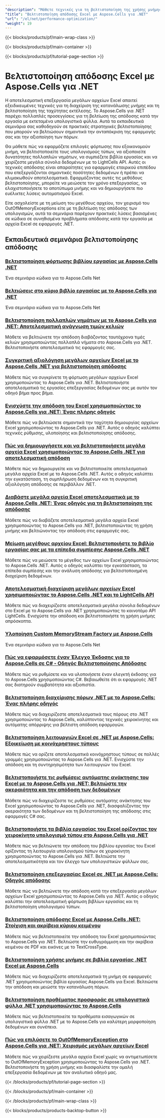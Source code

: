 ```yaml
---
"description": "Μάθετε τεχνικές για τη βελτιστοποίηση της χρήσης μνήμης και της ταχύτητας εκτέλεσης κατά την επεξεργασία μεγάλων βιβλίων εργασίας του Excel με τα μαθήματα Aspose.Cells για .NET."
"title": "Βελτιστοποίηση απόδοσης Excel με Aspose.Cells για .NET"
"url": "/el/net/performance-optimization/"
"weight": 19
---
```


{{< blocks/products/pf/main-wrap-class >}}

{{< blocks/products/pf/main-container >}}

{{< blocks/products/pf/tutorial-page-section >}}


# Βελτιστοποίηση απόδοσης Excel με Aspose.Cells για .NET

Η αποτελεσματική επεξεργασία μεγάλων αρχείων Excel απαιτεί εξειδικευμένες τεχνικές για τη διαχείριση της κατανάλωσης μνήμης και τη βελτιστοποίηση της ταχύτητας εκτέλεσης. Το Aspose.Cells για .NET παρέχει πολλαπλές προσεγγίσεις για τη βελτίωση της απόδοσης κατά την εργασία με εκτεταμένα υπολογιστικά φύλλα. Αυτά τα εκπαιδευτικά σεμινάρια σας καθοδηγούν σε πρακτικές στρατηγικές βελτιστοποίησης που μπορούν να βελτιώσουν σημαντικά την ανταπόκριση της εφαρμογής σας και την αξιοποίηση των πόρων.

Θα μάθετε πώς να εφαρμόζετε επιλογές φόρτωσης που εξοικονομούν μνήμη, να βελτιστοποιείτε τους υπολογισμούς τύπων, να αξιοποιείτε δυνατότητες πολλαπλών νημάτων, να συμπιέζετε βιβλία εργασίας και να χειρίζεστε μεγάλα σύνολα δεδομένων με το LightCells API. Αυτές οι τεχνικές απόδοσης είναι απαραίτητες για εφαρμογές εταιρικού επιπέδου που επεξεργάζονται σημαντικές ποσότητες δεδομένων ή πρέπει να κλιμακωθούν αποτελεσματικά. Εφαρμόζοντας αυτές τις μεθόδους βελτιστοποίησης, μπορείτε να μειώσετε τον χρόνο επεξεργασίας, να ελαχιστοποιήσετε το αποτύπωμα μνήμης και να δημιουργήσετε πιο ευέλικτες λύσεις αυτοματισμού Excel.

Είτε ασχολείστε με τη μείωση του μεγέθους αρχείου, τον χειρισμό του OutOfMemoryExceptions είτε με τη βελτίωση της απόδοσης των υπολογισμών, αυτά τα σεμινάρια παρέχουν πρακτικές λύσεις βασισμένες σε κώδικα σε συνηθισμένα προβλήματα απόδοσης κατά την εργασία με αρχεία Excel σε εφαρμογές .NET.


## Εκπαιδευτικά σεμινάρια βελτιστοποίησης απόδοσης

### [Βελτιστοποίηση φόρτωσης βιβλίου εργασίας με Aspose.Cells .NET](./aspose-cells-net-custom-load-filters)
Ένα σεμινάριο κώδικα για το Aspose.Cells Net

### [Βελτιώσεις στο κύριο βιβλίο εργασίας με το Aspose.Cells για .NET](./aspose-cells-net-mastering-workbook-enhancements)
Ένα σεμινάριο κώδικα για το Aspose.Cells Net

### [Βελτιστοποίηση πολλαπλών νημάτων με το Aspose.Cells για .NET: Αποτελεσματική ανάγνωση τιμών κελιών](./aspose-cells-net-multi-threading-read-cell-values)
Μάθετε να βελτιώνετε την απόδοση διαβάζοντας ταυτόχρονα τιμές κελιών χρησιμοποιώντας πολλαπλά νήματα στο Aspose.Cells για .NET. Βελτιστοποιήστε αποτελεσματικά τις εφαρμογές σας.

### [Συγκριτική αξιολόγηση μεγάλων αρχείων Excel με το Aspose.Cells .NET για βελτιστοποίηση απόδοσης](./benchmark-large-excel-files-aspose-cells-net)
Μάθετε πώς να συγκρίνετε τη φόρτωση μεγάλων αρχείων Excel χρησιμοποιώντας το Aspose.Cells για .NET. Βελτιστοποιήστε αποτελεσματικά τις εργασίες επεξεργασίας δεδομένων σας με αυτόν τον οδηγό βήμα προς βήμα.

### [Ενισχύστε την απόδοση του Excel χρησιμοποιώντας το Aspose.Cells για .NET: Ένας πλήρης οδηγός](./boost-excel-performance-aspose-cells-dotnet)
Μάθετε πώς να βελτιώσετε σημαντικά την ταχύτητα δημιουργίας αρχείων Excel χρησιμοποιώντας το Aspose.Cells για .NET. Αυτός ο οδηγός καλύπτει τεχνικές ρύθμισης, υλοποίησης και βελτιστοποίησης απόδοσης.

### [Πώς να δημιουργήσετε και να βελτιστοποιήσετε μεγάλα αρχεία Excel χρησιμοποιώντας το Aspose.Cells .NET για αποτελεσματική απόδοση](./create-optimize-excel-aspose-cells-dotnet)
Μάθετε πώς να δημιουργείτε και να βελτιστοποιείτε αποτελεσματικά μεγάλα αρχεία Excel με το Aspose.Cells .NET. Αυτός ο οδηγός καλύπτει την εγκατάσταση, τη συμπλήρωση δεδομένων και τη συγκριτική αξιολόγηση απόδοσης σε περιβάλλον .NET.

### [Διαβάστε μεγάλα αρχεία Excel αποτελεσματικά με το Aspose.Cells .NET: Ένας οδηγός για τη βελτιστοποίηση της απόδοσης](./efficiently-read-large-excel-files-aspose-cells-dot-net)
Μάθετε πώς να διαβάζετε αποτελεσματικά μεγάλα αρχεία Excel χρησιμοποιώντας το Aspose.Cells για .NET, βελτιστοποιώντας τη χρήση μνήμης και βελτιώνοντας την απόδοση στις εφαρμογές σας.

### [Μείωση μεγέθους αρχείου Excel: Βελτιστοποιήστε το βιβλίο εργασίας σας με τα επίπεδα συμπίεσης Aspose.Cells .NET](./excel-compression-aspose-cells-nets)
Μάθετε πώς να μειώσετε το μέγεθος των αρχείων Excel χρησιμοποιώντας το Aspose.Cells .NET. Αυτός ο οδηγός καλύπτει την εγκατάσταση, τα επίπεδα συμπίεσης και την ανάλυση απόδοσης για βελτιστοποιημένη διαχείριση δεδομένων.

### [Αποτελεσματική διαχείριση μεγάλων αρχείων Excel χρησιμοποιώντας το Aspose.Cells .NET και το LightCells API](./handle-large-excel-files-aspose-cells-net-lightcells-api)
Μάθετε πώς να διαχειρίζεστε αποτελεσματικά μεγάλα σύνολα δεδομένων στο Excel με το Aspose.Cells για .NET χρησιμοποιώντας το καινοτόμο API LightCells. Ενισχύστε την απόδοση και βελτιστοποιήστε τη χρήση μνήμης απρόσκοπτα.

### [Υλοποίηση Custom MemoryStream Factory με Aspose.Cells](./implement-custom-memorystream-factory-aspose-cells)
Ένα σεμινάριο κώδικα για το Aspose.Cells Net

### [Πώς να εφαρμόσετε έναν Έλεγχο Έκδοσης για το Aspose.Cells σε C# - Οδηγός Βελτιστοποίησης Απόδοσης](./implement-version-checker-aspose-cells-dotnet-csharp)
Μάθετε πώς να ρυθμίσετε και να υλοποιήσετε έναν ελεγκτή έκδοσης για το Aspose.Cells χρησιμοποιώντας C#. Βεβαιωθείτε ότι οι εφαρμογές .NET σας διατηρούν συμβατότητα και αξιοπιστία.

### [Βελτιστοποίηση διαχείρισης πόρων .NET με το Aspose.Cells: Ένας πλήρης οδηγός](./mastering-resource-management-aspose-cells-dotnet)
Μάθετε πώς να διαχειρίζεστε αποτελεσματικά τους πόρους στο .NET χρησιμοποιώντας το Aspose.Cells, καλύπτοντας τεχνικές χειροκίνητης και αυτόματης απόρριψης για βέλτιστη απόδοση εφαρμογών.

### [Βελτιστοποίηση λειτουργιών Excel σε .NET με Aspose.Cells: Εξοικείωση με κοινόχρηστους τύπους](./optimize-aspose-cells-net-shared-formulas)
Μάθετε πώς να ορίζετε αποτελεσματικά κοινόχρηστους τύπους σε πολλές γραμμές χρησιμοποιώντας το Aspose.Cells για .NET. Ενισχύστε την απόδοση και τη συντηρησιμότητα των λειτουργιών του Excel.

### [Βελτιστοποιήστε τις ρυθμίσεις αυτόματης ανάκτησης του Excel με το Aspose.Cells για .NET: Βελτιώστε την ακεραιότητα και την απόδοση των δεδομένων](./optimize-excel-autorecovery-aspose-cells-net)
Μάθετε πώς να διαχειρίζεστε τις ρυθμίσεις αυτόματης ανάκτησης του Excel χρησιμοποιώντας το Aspose.Cells για .NET, διασφαλίζοντας την ακεραιότητα των δεδομένων και τη βελτιστοποίηση της απόδοσης στις εφαρμογές C# σας.

### [Βελτιστοποιήστε τα βιβλία εργασίας του Excel ορίζοντας τον χειροκίνητο υπολογισμό τύπου στο Aspose.Cells για .NET](./optimize-excel-manual-formula-calculation-aspose-cells-net)
Μάθετε πώς να βελτιώνετε την απόδοση του βιβλίου εργασίας του Excel ορίζοντας τη λειτουργία υπολογισμού τύπων σε χειροκίνητη χρησιμοποιώντας το Aspose.Cells για .NET. Βελτιώστε την αποτελεσματικότητα και τον έλεγχο των υπολογιστικών φύλλων σας.

### [Βελτιστοποίηση επεξεργασίας Excel σε .NET με Aspose.Cells: Οδηγός απόδοσης](./optimize-excel-processing-aspose-cells-net)
Μάθετε πώς να βελτιώνετε την απόδοση κατά την επεξεργασία μεγάλων αρχείων Excel χρησιμοποιώντας το Aspose.Cells για .NET. Αυτός ο οδηγός καλύπτει την αποτελεσματική φόρτωση βιβλίων εργασίας και τη βελτιστοποίηση υπολογισμού τύπων.

### [Βελτιστοποίηση απόδοσης Excel με Aspose.Cells .NET: Στοίχιση και ακρίβεια κύριου κειμένου](./optimize-excel-rendering-aspose-cells-net)
Μάθετε πώς να βελτιστοποιείτε την απόδοση του Excel χρησιμοποιώντας το Aspose.Cells για .NET. Βελτιώστε την ευθυγράμμιση και την ακρίβεια κειμένου σε PDF και εικόνες με το TextCrossType.

### [Βελτιστοποίηση χρήσης μνήμης σε βιβλία εργασίας .NET Excel με Aspose.Cells](./optimize-memory-aspose-cells-net)
Μάθετε πώς να διαχειρίζεστε αποτελεσματικά τη μνήμη σε εφαρμογές .NET χρησιμοποιώντας βιβλία εργασίας Aspose.Cells για Excel. Βελτιώστε την απόδοση και μειώστε την κατανάλωση πόρων.

### [Βελτιστοποίηση προθέματος προσφοράς σε υπολογιστικά φύλλα .NET χρησιμοποιώντας το Aspose.Cells](./optimize-quote-prefix-aspose-cells-net)
Μάθετε πώς να βελτιστοποιείτε τα προθέματα εισαγωγικών σε υπολογιστικά φύλλα .NET με το Aspose.Cells για καλύτερη μορφοποίηση δεδομένων και συνέπεια.

### [Πώς να επιλύσετε το OutOfMemoryException στο Aspose.Cells για .NET: Χειρισμός μεγάλων αρχείων Excel](./resolve-outofmemoryexception-aspose-cells-large-excel-files)
Μάθετε πώς να χειρίζεστε μεγάλα αρχεία Excel χωρίς να αντιμετωπίσετε το OutOfMemoryException χρησιμοποιώντας το Aspose.Cells για .NET. Βελτιστοποιήστε τη χρήση μνήμης και διασφαλίστε την ομαλή επεξεργασία δεδομένων με τον αναλυτικό οδηγό μας.



{{< /blocks/products/pf/tutorial-page-section >}}

{{< /blocks/products/pf/main-container >}}

{{< /blocks/products/pf/main-wrap-class >}}

{{< blocks/products/products-backtop-button >}}